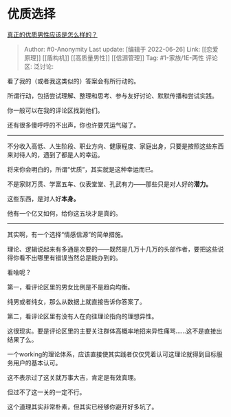 # 优质选择
[真正的优质男性应该是怎么样的？](https://www.zhihu.com/question/499461573/answer/2545387159)

> Author: #0-Anonymity
> Last update: [编辑于 2022-06-26]
> Link: [[恋爱原理]] [[盾构机]] [[高质量男性]] [[信源管理]]
> Tag: #1-家族/1E-两性
> 评论区:
> 泛讨论:

看了我的（或者我这类似的）答案会有所行动的。

所谓行动，包括尝试理解、整理和思考、参与友好讨论、默默传播和尝试实践。

你一般可以在我的评论区找到他们。

还有很多傻呼呼的不出声，你也许要凭运气碰了。

---

不分收入高低、人生阶段、职业方向、健康程度、家庭出身，只要是按照这些东西来对待人的，遇到了都是人的幸运。

将来你会明白的，所谓“优质”，其实就是这种幸运而已。

不是家财万贯、学富五车、仪表堂堂、孔武有力——那些只是对人好的**潜力。**

这些东西，是对人好**本身。**

他有一个亿又如何，给你这五块才是真的。

---

其实啊，有一个选择“情感信源”的简单措施。

理论、逻辑说起来有多通是次要的——既然是几万十几万的头部作者，要把这些说得你看不出哪里有错误当然总是能办到的。

看啥呢？

第一，看评论区里的男女比例是不是趋向均衡。

纯男或者纯女，那么从数据上就直接告诉你答案了。

第二，看评论区里有没有人在向往理论指向的理想异性。

这很现实。要是评论区里的主要关注群体高概率地招来异性痛骂……这不是直接出结果了么。

一个working的理论体系，应该直接使其实践者仅仅凭着认可这理论就得到目标服务用户的基本认可。

这不表示过了这关就万事大吉，肯定是有效真理。

但过不了这一关的一定不行。

这个道理其实非常朴素，但其实已经够你避开好多坑了。
